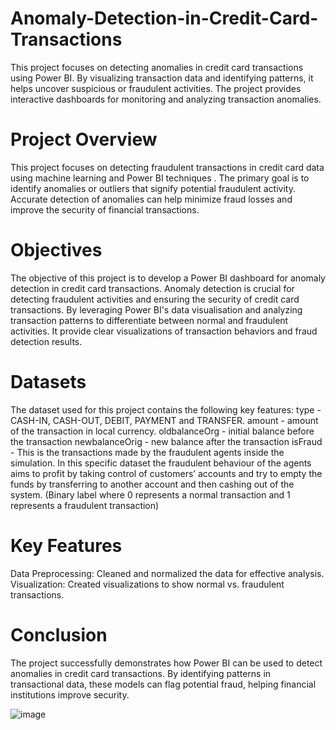 # Anomaly-Detection-in-Credit-Card-Transactions
This project focuses on detecting anomalies in credit card transactions using Power BI. By visualizing transaction data and identifying patterns, it helps uncover suspicious or fraudulent activities. The project provides interactive dashboards for monitoring and analyzing transaction anomalies.

# Project Overview
This project focuses on detecting fraudulent transactions in credit card data using machine learning and Power BI techniques . The primary goal is to identify anomalies or outliers that signify potential fraudulent activity. Accurate detection of anomalies can help minimize fraud losses and improve the security of financial transactions.

# Objectives
The objective of this project is to develop a Power BI dashboard for anomaly detection in credit card transactions. Anomaly detection is crucial for detecting fraudulent activities and ensuring the security of credit card transactions. By leveraging Power BI's data visualisation and analyzing transaction patterns to differentiate between normal and fraudulent activities. It provide clear visualizations of transaction behaviors and fraud detection results. 

# Datasets
The dataset used for this project contains the following key features:
type - CASH-IN, CASH-OUT, DEBIT, PAYMENT and TRANSFER.
amount - amount of the transaction in local currency.
oldbalanceOrg - initial balance before the transaction
newbalanceOrig - new balance after the transaction
isFraud - This is the transactions made by the fraudulent agents inside the simulation. In this specific dataset the fraudulent behaviour of the agents aims to profit by taking control of customers’ accounts and try to empty the funds by transferring to another account and then cashing out of the system. (Binary label where 0 represents a normal transaction and 1 represents a fraudulent transaction)

# Key Features
Data Preprocessing: Cleaned and normalized the data for effective analysis.
Visualization: Created visualizations to show normal vs. fraudulent transactions.

# Conclusion
The project successfully demonstrates how Power BI can be used to detect anomalies in credit card transactions. By identifying patterns in transactional data, these models can flag potential fraud, helping financial institutions improve security.


![image](https://github.com/user-attachments/assets/6199874d-6afb-491d-9ffb-2a3ccfebf793)

